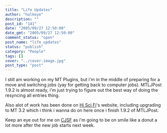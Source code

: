 ```yaml
---
title: "Life Updates"
author: "halkeye"
description: ""
post_id: "141"
date: "2005/09/27 12:50:00"
date_gmt: "2005/09/27 12:50:00"
comment_status: "open"
post_name: "life_updates"
status: "publish"
category: "People"
tags: []
cover: "../cover-image.jpg"
post_type: "post"
---
```


I still am working on my MT Plugins, but i'm in the middle of preparing for a move and switching jobs (yay for getting back to computer jobs). MTLJPost 1.9.2 is almost ready, i'm just trying to figure out the best way of doing the resyncing all entries thing.

Also alot of work has been done on [Hi Sci Fi](http://www.hiscifi.com)'s website, including upgrading to MT 3.2 which i think i wanna do on here once i finish 1.9.2 of MTLJPost.

Keep an eye out for me on [CJSF](http://www.cjsf.ca) as i'm going to be on smile like a donut a lot more after the new job starts next week.